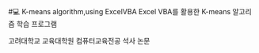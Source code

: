 #💻 K-means algorithm,using ExcelVBA
Excel VBA를 활용한 K-means 알고리즘 학습 프로그램


고려대학교 교육대학원 컴퓨터교육전공 석사 논문

